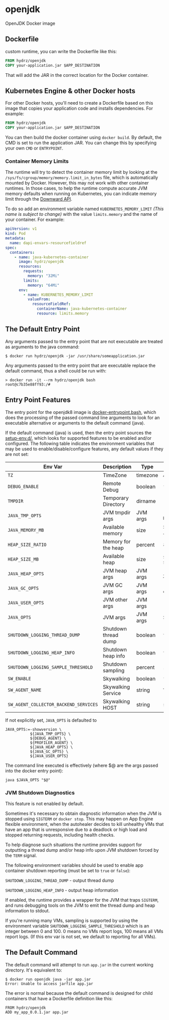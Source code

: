 # openjdk

OpenJDK Docker image

## Dockerfile

custom runtime, you can write the Dockerfile like this:

```dockerfile
FROM hydrz/openjdk
COPY your-application.jar $APP_DESTINATION
```

That will add the JAR in the correct location for the Docker container.

## Kubernetes Engine & other Docker hosts

For other Docker hosts, you'll need to create a Dockerfile based on this image that copies your application code and installs dependencies. For example:

```dockerfile
FROM hydrz/openjdk
COPY your-application.jar $APP_DESTINATION
```

You can then build the docker container using `docker build`.
By default, the CMD is set to run the application JAR. You can change this by specifying your own `CMD` or `ENTRYPOINT`.

### Container Memory Limits

The runtime will try to detect the container memory limit by looking at the `/sys/fs/cgroup/memory/memory.limit_in_bytes` file, which is automatically mounted by Docker. However, this may not work with other container runtimes. In those cases, to help the runtime compute accurate JVM memory defaults when running on Kubernetes, you can indicate memory limit through the [Downward API](https://kubernetes.io/docs/tasks/configure-pod-container/environment-variable-expose-pod-information).

To do so add an environment variable named `KUBERNETES_MEMORY_LIMIT` _(This name is subject to change)_ with the value `limits.memory` and the name of your container.
For example:

```yaml
apiVersion: v1
kind: Pod
metadata:
  name: dapi-envars-resourcefieldref
spec:
  containers:
    - name: java-kubernetes-container
      image: hydrz/openjdk
      resources:
        requests:
          memory: "32Mi"
        limits:
          memory: "64Mi"
      env:
        - name: KUBERNETES_MEMORY_LIMIT
          valueFrom:
            resourceFieldRef:
              containerName: java-kubernetes-container
              resource: limits.memory
```

## The Default Entry Point

Any arguments passed to the entry point that are not executable are treated as arguments to the java command:

```
$ docker run hydrz/openjdk -jar /usr/share/someapplication.jar
```

Any arguments passed to the entry point that are executable replace the default command, thus a shell could
be run with:

```
> docker run -it --rm hydrz/openjdk bash
root@c7b35e88ff93:/#
```

## Entry Point Features

The entry point for the openjdk8 image is [docker-entrypoint.bash](https://github.com/hydrz/openjdk/blob/master/docker-entrypoint.bash), which does the processing of the passed command line arguments to look for an executable alternative or arguments to the default command (java).

If the default command (java) is used, then the entry point sources the [setup-env.d/](https://github.com/hydrz/openjdk/tree/master/setup-env.d), which looks for supported features to be enabled and/or configured. The following table indicates the environment variables that may be used to enable/disable/configure features, any default values if they are not set:

| Env Var                               | Description          | Type     | Default                                      |
| ------------------------------------- | -------------------- | -------- | -------------------------------------------- |
| `TZ`                                  | TimeZone             | timezone | `Asia/Shanghai`                              |
| `DEBUG_ENABLE`                        | Remote Debug         | boolean  | `false`                                      |
| `TMPDIR`                              | Temporary Directory  | dirname  |                                              |
| `JAVA_TMP_OPTS`                       | JVM tmpdir args      | JVM args | `-Djava.io.tmpdir=${TMPDIR}`                 |
| `JAVA_MEMORY_MB`                      | Available memory     | size     | Set by `/proc/meminfo`-400M                  |
| `HEAP_SIZE_RATIO`                     | Memory for the heap  | percent  | 80                                           |
| `HEAP_SIZE_MB`                        | Available heap       | size     | `${HEAP_SIZE_RATIO}`% of `${JAVA_MEMORY_MB}` |
| `JAVA_HEAP_OPTS`                      | JVM heap args        | JVM args | `-Xms${HEAP_SIZE_MB}M -Xmx${HEAP_SIZE_MB}M`  |
| `JAVA_GC_OPTS`                        | JVM GC args          | JVM args | `-XX:+UseG1GC` plus configuration            |
| `JAVA_USER_OPTS`                      | JVM other args       | JVM args |                                              |
| `JAVA_OPTS`                           | JVM args             | JVM args | See below                                    |
| `SHUTDOWN_LOGGING_THREAD_DUMP`        | Shutdown thread dump | boolean  | `true`                                       |
| `SHUTDOWN_LOGGING_HEAP_INFO`          | Shutdown heap info   | boolean  | `true`                                       |
| `SHUTDOWN_LOGGING_SAMPLE_THRESHOLD`   | Shutdown sampling    | percent  | 100                                          |
| `SW_ENABLE`                           | Skywalking           | boolean  | `false`                                      |
| `SW_AGENT_NAME`                       | Skywalking Service   | string   | `Your_ApplicationName`                       |
| `SW_AGENT_COLLECTOR_BACKEND_SERVICES` | Skywalking HOST      | string   | `skywalking:11800`                           |

If not explicitly set, `JAVA_OPTS` is defaulted to

```
JAVA_OPTS:=-showversion \
           ${JAVA_TMP_OPTS} \
           ${DEBUG_AGENT} \
           ${PROFILER_AGENT} \
           ${JAVA_HEAP_OPTS} \
           ${JAVA_GC_OPTS} \
           ${JAVA_USER_OPTS}
```

The command line executed is effectively (where \$@ are the args passed into the docker entry point):

```
java $JAVA_OPTS "$@"
```

### JVM Shutdown Diagnostics

This feature is not enabled by default.

Sometimes it's necessary to obtain diagnostic information when the JVM is stopped using `SIGTERM` or `docker stop`.
This may happen on App Engine flexible environment, when the autohealer decides to kill unhealthy VMs that have
an app that is unresponsive due to a deadlock or high load and stopped returning requests, including health checks.

To help diagnose such situations the runtime provides support for outputting a thread dump and/or
heap info upon JVM shutdown forced by the `TERM` signal.

The following environment variables should be used to enable app container shutdown reporting (must be set to `true` or `false`):

`SHUTDOWN_LOGGING_THREAD_DUMP` - output thread dump

`SHUTDOWN_LOGGING_HEAP_INFO` - output heap information

If enabled, the runtime provides a wrapper for the JVM that traps `SIGTERM`, and runs debugging tools on the JVM
to emit the thread dump and heap information to stdout.

If you're running many VMs, sampling is supported by using the environment variable `SHUTDOWN_LOGGING_SAMPLE_THRESHOLD`
which is an integer between 0 and 100. 0 means no VMs report logs, 100 means all VMs report logs.
(If this env var is not set, we default to reporting for all VMs).

## The Default Command

The default command will attempt to run `app.jar` in the current working directory.
It's equivalent to:

```
$ docker run openjdk java -jar app.jar
Error: Unable to access jarfile app.jar
```

The error is normal because the default command is designed for child containers that have a Dockerfile definition like this:

```
FROM hydrz/openjdk
ADD my_app_0.0.1.jar app.jar
```
